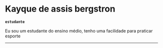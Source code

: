 # Kayque de assis bergstron
**`estudante`**

Eu sou um estudante do ensino médio,  tenho uma facilidade para praticar esporte


---

#
<!--
<details>
<summary><h3> Kayque ´ Coding Journey<h3>/summary>
   em desenvolvimento
   --->
